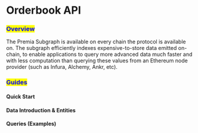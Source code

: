 # Orderbook API

### <mark style="color:blue;">Overview</mark>

The Premia Subgraph is available on every chain the protocol is available on. The subgraph efficiently indexes expensive-to-store data emitted on-chain, to enable applications to query more advanced data much faster and with less computation than querying these values from an Ethereum node provider (such as Infura, Alchemy, Ankr, etc).

### <mark style="color:blue;">Guides</mark>

#### Quick Start

#### Data Introduction & Entities

#### Queries (Examples)
